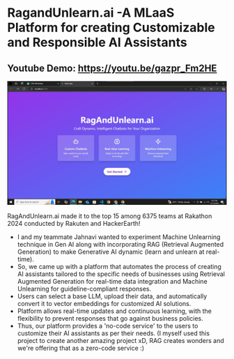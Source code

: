 # RagandUnlearn.ai -A MLaaS Platform for creating Customizable and Responsible AI Assistants

## Youtube Demo: https://youtu.be/gazpr_Fm2HE

![RagAndUnlearn](RagAndUnlearn.jpg)

RagAndUnlearn.ai made it to the top 15 among 6375 teams at Rakathon 2024 conducted by Rakuten and HackerEarth!

- I and my teammate Jahnavi wanted to experiment Machine Unlearning technique in Gen AI along with incorporating RAG (Retrieval Augmented Generation) to make Generative AI dynamic (learn and unlearn at real-time).
-  So, we came up with a platform that automates the process of creating AI assistants tailored to the specific needs of businesses using Retrieval Augmented Generation for real-time data integration and Machine Unlearning for guideline-compliant responses.
- Users can select a base LLM, upload their data, and automatically convert it to vector embeddings for customized AI solutions.
- Platform allows real-time updates and continuous learning, with the flexibility to prevent responses that go against business policies.
- Thus, our platform provides a 'no-code service' to the users to customize their AI assistants as per their needs. (I myself used this project to create another amazing project xD, RAG creates wonders and we're offering that as a zero-code service :)
